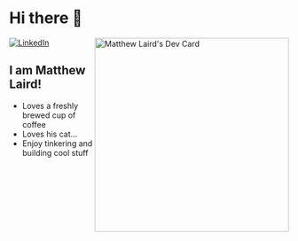 # Hi there 👋

<div align="left">
  <a href="https://www.linkedin.com/in/matthew-laird-3a8581185/">
    <img src="https://img.shields.io/static/v1?logo=linkedin&style=flat-square&color=0072b1&label=LinkedIn&message=%E2%98%86" alt="LinkedIn" />
  </a>
  <a href="https://app.daily.dev/hvk500" target="_blank">
    <img src="https://api.daily.dev/devcards/efe8fe381af643879d9611f64cf0355c.png?r=b2o" width="350" align="right" alt="Matthew Laird's Dev Card" />
  </a>
</div>

## I am Matthew Laird!

- Loves a freshly brewed cup of coffee
- Loves his cat...
- Enjoy tinkering and building cool stuff
